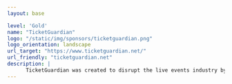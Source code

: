 ```yaml
---
layout: base

level: 'Gold'
name: "TicketGuardian"
logo: "/static/img/sponsors/ticketguardian.png"
logo_orientation: landscape
url_target: "https://www.ticketguardian.net/"
url_friendly: "ticketguardian.net"
description: |
      TicketGuardian was created to disrupt the live events industry by abolishing the status-quo “no refunds.” TicketGuardian’s technology and consumer-facing insurance products are helping provide platforms and organizers with CONTROL in order to improve their brands, drive additional revenue, improve the checkout flow and enhance fan engagement.
---
```

